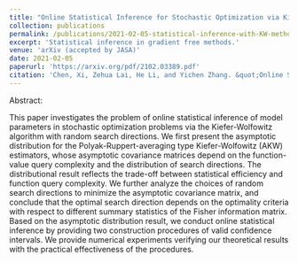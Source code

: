 ```yaml
---
title: "Online Statistical Inference for Stochastic Optimization via Kiefer-Wolfowitz Methods"
collection: publications
permalink: /publications/2021-02-05-statistical-inference-with-KW-methods/
excerpt: 'Statistical inference in gradient free methods.'
venue: 'arXiv (accepted by JASA)'
date: 2021-02-05
paperurl: 'https://arxiv.org/pdf/2102.03389.pdf'
citation: 'Chen, Xi, Zehua Lai, He Li, and Yichen Zhang. &quot;Online Statistical Inference for Stochastic Optimization via Kiefer-Wolfowitz Methods.&quot; arXiv e-prints (2021): arXiv-2102.03389.'
---
```

Abstract:

This paper investigates the problem of online statistical inference of model parameters in stochastic optimization problems via the Kiefer-Wolfowitz algorithm with random search directions. We first present the asymptotic distribution for the Polyak-Ruppert-averaging type Kiefer-Wolfowitz (AKW) estimators, whose asymptotic covariance matrices depend on the function-value query complexity and the distribution of search directions. The distributional result reflects the trade-off between statistical efficiency and function query complexity. We further analyze the choices of random search directions to minimize the asymptotic covariance matrix, and conclude that the optimal search direction depends on the optimality criteria with respect to different summary statistics of the Fisher information matrix. Based on the asymptotic distribution result, we conduct online statistical inference by providing two construction procedures of valid confidence intervals. We provide numerical experiments verifying our theoretical results with the practical effectiveness of the procedures.
